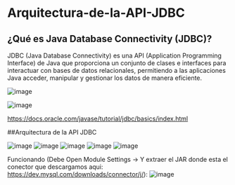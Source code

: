 # Arquitectura-de-la-API-JDBC

## ¿Qué es Java Database Connectivity (JDBC)?

JDBC (Java Database Connectivity) es una API (Application Programming Interface) de Java que proporciona un conjunto de clases e interfaces para interactuar con bases de datos relacionales, permitiendo a las aplicaciones Java acceder, manipular y gestionar los datos de manera eficiente.

![image](https://github.com/danielsperezb/Arquitectura-de-la-API-JDBC/assets/101849347/77e2469d-b03f-4342-98ee-63a6c7053be2)

![image](https://github.com/danielsperezb/Arquitectura-de-la-API-JDBC/assets/101849347/45e0637b-7edf-482d-814f-f513afdbbff7)

https://docs.oracle.com/javase/tutorial/jdbc/basics/index.html

##Arquitectura de la API JDBC

![image](https://github.com/danielsperezb/Arquitectura-de-la-API-JDBC/assets/101849347/47b6a42c-acdf-457b-b3a2-a4abd5c72875)
![image](https://github.com/danielsperezb/Arquitectura-de-la-API-JDBC/assets/101849347/0cdfb8d5-6b8f-4312-b591-6bc773fadf68)
![image](https://github.com/danielsperezb/Arquitectura-de-la-API-JDBC/assets/101849347/b05e4d2d-2a30-42a0-9cec-1d1e8ebec164)
![image](https://github.com/danielsperezb/Arquitectura-de-la-API-JDBC/assets/101849347/4418f3a5-8959-442d-9746-dd0bd3670709)
![image](https://github.com/danielsperezb/Arquitectura-de-la-API-JDBC/assets/101849347/067aaf50-d1a9-4a27-ab69-63a35752ad57)

Funcionando (Debe Open Module Settings -> Y extraer el JAR donde esta el conector que descargamos aqui: https://dev.mysql.com/downloads/connector/j/): 
![image](https://github.com/danielsperezb/Arquitectura-de-la-API-JDBC/assets/101849347/280bec54-27c6-4ffc-8530-4ecffd36bb94)




